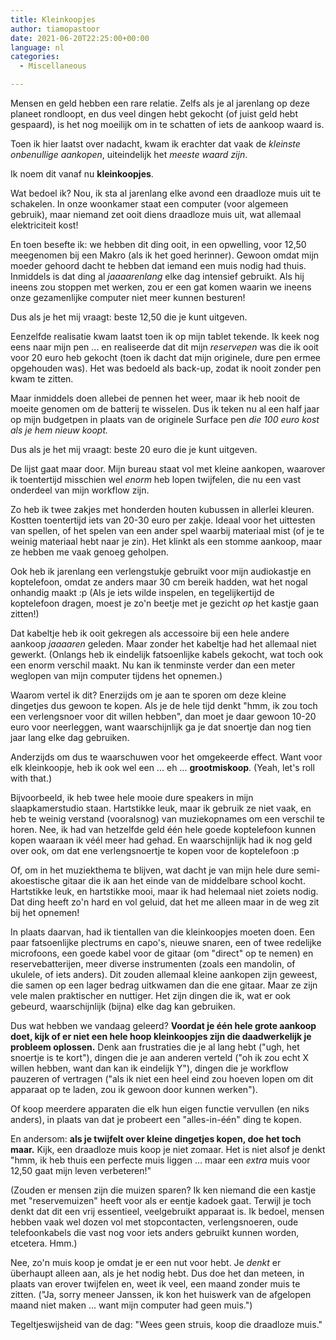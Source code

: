 ```yaml
---
title: Kleinkoopjes
author: tiamopastoor
date: 2021-06-20T22:25:00+00:00
language: nl
categories:
  - Miscellaneous

---
```

Mensen en geld hebben een rare relatie. Zelfs als je al jarenlang op deze planeet rondloopt, en dus veel dingen hebt gekocht (of juist geld hebt gespaard), is het nog moeilijk om in te schatten of iets de aankoop waard is.

Toen ik hier laatst over nadacht, kwam ik erachter dat vaak de _kleinste onbenullige aankopen_, uiteindelijk het _meeste waard zijn_.

Ik noem dit vanaf nu **kleinkoopjes**.

Wat bedoel ik? Nou, ik sta al jarenlang elke avond een draadloze muis uit te schakelen. In onze woonkamer staat een computer (voor algemeen gebruik), maar niemand zet ooit diens draadloze muis uit, wat allemaal elektriciteit kost!

En toen besefte ik: we hebben dit ding ooit, in een opwelling, voor 12,50 meegenomen bij een Makro (als ik het goed herinner). Gewoon omdat mijn moeder gehoord dacht te hebben dat iemand een muis nodig had thuis. Inmiddels is dat ding al _jaaaarenlang_ elke dag intensief gebruikt. Als hij ineens zou stoppen met werken, zou er een gat komen waarin we ineens onze gezamenlijke computer niet meer kunnen besturen!

Dus als je het mij vraagt: beste 12,50 die je kunt uitgeven.

Eenzelfde realisatie kwam laatst toen ik op mijn tablet tekende. Ik keek nog eens naar mijn pen ... en realiseerde dat dit mijn _reservepen_ was die ik ooit voor 20 euro heb gekocht (toen ik dacht dat mijn originele, dure pen ermee opgehouden was). Het was bedoeld als back-up, zodat ik nooit zonder pen kwam te zitten. 

Maar inmiddels doen allebei de pennen het weer, maar ik heb nooit de moeite genomen om de batterij te wisselen. Dus ik teken nu al een half jaar op mijn budgetpen in plaats van de originele Surface pen _die 100 euro kost als je hem nieuw koopt._

Dus als je het mij vraagt: beste 20 euro die je kunt uitgeven.

De lijst gaat maar door. Mijn bureau staat vol met kleine aankopen, waarover ik toentertijd misschien wel _enorm_ heb lopen twijfelen, die nu een vast onderdeel van mijn workflow zijn. 

Zo heb ik twee zakjes met honderden houten kubussen in allerlei kleuren. Kostten toentertijd iets van 20-30 euro per zakje. Ideaal voor het uittesten van spellen, of het spelen van een ander spel waarbij materiaal mist (of je te weinig materiaal hebt naar je zin). Het klinkt als een stomme aankoop, maar ze hebben me vaak genoeg geholpen.

Ook heb ik jarenlang een verlengstukje gebruikt voor mijn audiokastje en koptelefoon, omdat ze anders maar 30 cm bereik hadden, wat het nogal onhandig maakt :p (Als je iets wilde inspelen, en tegelijkertijd de koptelefoon dragen, moest je zo'n beetje met je gezicht _op_ het kastje gaan zitten!)

Dat kabeltje heb ik ooit gekregen als accessoire bij een hele andere aankoop _jaaaaren_ geleden. Maar zonder het kabeltje had het allemaal niet gewerkt. (Onlangs heb ik eindelijk fatsoenlijke kabels gekocht, wat toch ook een enorm verschil maakt. Nu kan ik tenminste verder dan een meter weglopen van mijn computer tijdens het opnemen.)

Waarom vertel ik dit? Enerzijds om je aan te sporen om deze kleine dingetjes dus gewoon te kopen. Als je de hele tijd denkt "hmm, ik zou toch een verlengsnoer voor dit willen hebben", dan moet je daar gewoon 10-20 euro voor neerleggen, want waarschijnlijk ga je dat snoertje dan nog tien jaar lang elke dag gebruiken.

Anderzijds om dus te waarschuwen voor het omgekeerde effect. Want voor elk kleinkoopje, heb ik ook wel een ... eh ... **grootmiskoop**. (Yeah, let's roll with that.)

Bijvoorbeeld, ik heb twee hele mooie dure speakers in mijn slaapkamerstudio staan. Hartstikke leuk, maar ik gebruik ze niet vaak, en heb te weinig verstand (vooralsnog) van muziekopnames om een verschil te horen. Nee, ik had van hetzelfde geld één hele goede koptelefoon kunnen kopen waaraan ik véél meer had gehad. En waarschijnlijk had ik nog geld over ook, om dat ene verlengsnoertje te kopen voor de koptelefoon :p

Of, om in het muziekthema te blijven, wat dacht je van mijn hele dure semi-akoestische gitaar die ik aan het einde van de middelbare school kocht. Hartstikke leuk, en hartstikke mooi, maar ik had helemaal niet zoiets nodig. Dat ding heeft zo'n hard en vol geluid, dat het me alleen maar in de weg zit bij het opnemen! 

In plaats daarvan, had ik tientallen van die kleinkoopjes moeten doen. Een paar fatsoenlijke plectrums en capo's, nieuwe snaren, een of twee redelijke microfoons, een goede kabel voor de gitaar (om "direct" op te nemen) en reservebatterijen, meer diverse instrumenten (zoals een mandolin, of ukulele, of iets anders). Dit zouden allemaal kleine aankopen zijn geweest, die samen op een lager bedrag uitkwamen dan die ene gitaar. Maar ze zijn vele malen praktischer en nuttiger. Het zijn dingen die ik, wat er ook gebeurd, waarschijnlijk (bijna) elke dag kan gebruiken.

Dus wat hebben we vandaag geleerd? **Voordat je één hele grote aankoop doet, kijk of er niet een hele hoop kleinkoopjes zijn die daadwerkelijk je probleem oplossen.** Denk aan frustraties die je al lang hebt ("ugh, het snoertje is te kort"), dingen die je aan anderen verteld ("oh ik zou echt X willen hebben, want dan kan ik eindelijk Y"), dingen die je workflow pauzeren of vertragen ("als ik niet een heel eind zou hoeven lopen om dit apparaat op te laden, zou ik gewoon door kunnen werken"). 

Of koop meerdere apparaten die elk hun eigen functie vervullen (en niks anders), in plaats van dat je probeert een "alles-in-één" ding te kopen.

En andersom: **als je twijfelt over kleine dingetjes kopen, doe het toch maar.** Kijk, een draadloze muis koop je niet zomaar. Het is niet alsof je denkt "hmm, ik heb thuis een perfecte muis liggen ... maar een _extra_ muis voor 12,50 gaat mijn leven verbeteren!"

(Zouden er mensen zijn die muizen sparen? Ik ken niemand die een kastje met "reservemuizen" heeft voor als er eentje kadoek gaat. Terwijl je toch denkt dat dit een vrij essentieel, veelgebruikt apparaat is. Ik bedoel, mensen hebben vaak wel dozen vol met stopcontacten, verlengsnoeren, oude telefoonkabels die vast nog voor iets anders gebruikt kunnen worden, etcetera. Hmm.)

Nee, zo'n muis koop je omdat je er een nut voor hebt. Je _denkt_ er überhaupt alleen aan, als je het nodig hebt. Dus doe het dan meteen, in plaats van erover twijfelen en, weet ik veel, een maand zonder muis te zitten. ("Ja, sorry meneer Janssen, ik kon het huiswerk van de afgelopen maand niet maken ... want mijn computer had geen muis.")

Tegeltjeswijsheid van de dag: "Wees geen struis, koop die draadloze muis."